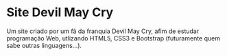 # Site Devil May Cry

Um site criado por um fâ da franquia Devil May Cry, afim de estudar programação Web, utlizando HTML5, CSS3 e Bootstrap (futuramente quem sabe outras linguagens...).
